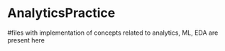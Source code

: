 # AnalyticsPractice
#files with implementation of concepts related to analytics, ML, EDA are present here 
